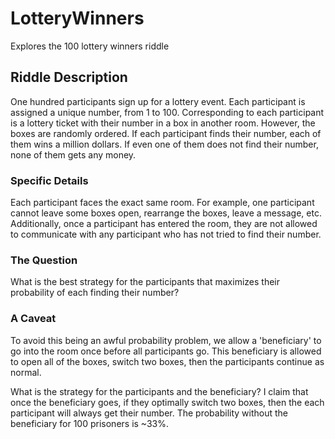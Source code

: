 # LotteryWinners
Explores the 100 lottery winners riddle

## Riddle Description
One hundred participants sign up for a lottery event.
Each participant is assigned a unique number, from 1 to 100.
Corresponding to each participant is a lottery ticket with their number in a box in another room.
However, the boxes are randomly ordered.
If each participant finds their number, each of them wins a million dollars.
If even one of them does not find their number, none of them gets any money.

### Specific Details
Each participant faces the exact same room.
For example, one participant cannot leave some boxes open,
rearrange the boxes, leave a message, etc.
Additionally, once a participant has entered the room,
they are not allowed to communicate with any participant who has not tried to find their number.

### The Question
What is the best strategy for the participants that maximizes their probability of each finding their number?

### A Caveat
To avoid this being an awful probability problem,
we allow a 'beneficiary' to go into the room once before all participants go.
This beneficiary is allowed to open all of the boxes,
switch two boxes,
then the participants continue as normal.

What is the strategy for the participants and the beneficiary?
I claim that once the beneficiary goes,
if they optimally switch two boxes,
then the each participant will always get their number.
The probability without the beneficiary for 100 prisoners is ~33%.
